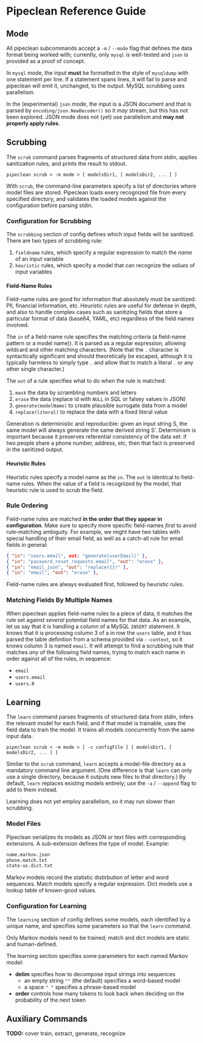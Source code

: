 # Pipeclean Reference Guide

## Mode

All pipeclean subcommands accept a `-m` / `--mode` flag that defines the data format being worked with; currently, only `mysql` is well-tested and `json` is provided as a proof of concept.

In `mysql` mode, the input **must** be formatted in the style of `mysqldump` with one statement per line. If a statement spans lines, it will fail to parse and pipeclean will emit it, unchanged, to the output. MySQL scrubbing uses parallelism.

In the (experimental) `json` mode, the input is a JSON document and that is parsed by `encoding/json.NewDecoder()` so it _may_ stream, but this has not been explored. JSON mode does not (yet) use parallelism and **may not properly apply rules**.

## Scrubbing

The `scrub` command parses fragments of structured data from stdin, applies sanitization rules, and prints the result to stdout.

```
pipeclean scrub < -m mode > [ modelsDir1, [ modelsDir2, ... ] ]
```

With `scrub`, the command-line parameters specify a list of directories where model files are stored. Pipeclean loads every recognized file from every specified directory, and validates the loaded models against the configuration before parsing stdin.

### Configuration for Scrubbing

The `scrubbing` section of config defines which input fields will be sanitized. There are two types of scrubbing rule:

1. `fieldname` rules, which specify a regular expression to match the _name_ of an input variable
2. `heuristic` rules, which specify a model that can recognize the _values_ of input variables

#### Field-Name Rules

Field-name rules are good for information that absolutely must be sanitized: PII, financial information, etc. Heuristic rules are useful for defense in depth, and also to handle complex cases such as sanitizing fields that store a particular format of data (base64, YAML, etc) regardless of the field names involved.

The `in` of a field-name rule specifies the matching criteria (a field-name pattern or a model name)). It is parsed as a regular expression, allowing wildcard and other matching characters. (Note that the `.` character is syntactically significant and should theoretically be escaped, although it is typically harmless to simply type `.` and allow that to match a literal `.` or any other single character.)

The `out` of a rule specifies what to do when the rule is matched:

1. `mask` the data by scrambling numbers and letters
2. `erase` the data (replace id with `NULL` in SQL or falsey values in JSON)
3. `generate(modelName)` to create plausible surrogate data from a model
4. `replace(literal)` to replace the data with a fixed literal value

Generation is deterministic and reproducible: given an input string S, the same model will always generate the same derived string S'. Determinism is important because it preserves referential consistency of the data set: if two people share a phone number, address, etc, then that fact is preserved in the sanitized output.

#### Heuristic Rules

Heuristic rules specify a model name as the `in`. The `out` is identical to field-name rules. When the value of a field is recognized by the model, that heuristic rule is used to scrub the field.

### Rule Ordering

Field-name rules are matched **in the order that they appear in configuration**. Make sure to specify more specific field-names _first_ to avoid rule-matching ambiguity. For example, we might have two tables with special handling of their email field, as well as a catch-all rule for email fields in general:

```json
{ "in": "users.email", out: "generate(userEmail)" },
{ "in": "password_reset_requests.email", "out": "erase" },
{ "in": "email_json", "out": "replace({})" },
{ "in": "email", "out": "erase" },
```

Field-name rules are always evaluated first, followed by heuristic rules.

### Matching Fields By Multiple Names

When pipeclean applies field-name rules to a piece of data, it matches the rule set against _several_ potential field names for that data. As an example, let us say that it is handling a column of a MySQL `INSERT` statement. It knows that it is processing column 3 of a in row the `users` table, and it has parsed the table definition from a schema provided via `--context`, so it knows column 3 is named `email`. It will attempt to find a scrubbing rule that matches _any_ of the following field names, trying to match each name in order against all of the rules, in sequence:
- `email`
- `users.email`
- `users.0`

## Learning

The `learn` command parses fragments of structured data from stdin, infers the relevant model for each field, and if that model is trainable, uses the field data to train the model. It trains all models concurrently from the same input data.

```
pipeclean scrub < -m mode > [ -c configFile ] [ modelsDir1, [ modelsDir2, ... ] ]
```

Similar to the `scrub` command, `learn` accepts a model-file directory as a mandatory command line argument. (One difference is that `learn` can only use a single directory, because it outputs new files to that directory.) By default, `learn` replaces existing models entirely; use the `-a` / `--append` flag to add to them instead.

Learning does not yet employ parallelism, so it may run slower than scrubbing.

### Model Files

Pipeclean serializes its models as JSON or text files with corresponding extensions. A sub-extension defines the type of model. Example:

```bash
name.markov.json
phone.match.txt
state-us.dict.txt
```

Markov models record the statistic distirbution of letter and word sequences. Match models specify a regular expression. Dict models use a lookup table of known-good values.

### Configuration for Learning

The `learning` section of config defines some models, each identified by a unique name, and specifies some parameters so that the `learn` command.

Only Markov models need to be trained; match and dict models are static and human-defined.

The learning section specifies some parameters for each named Markov model:
- **delim** specifies how to decompose input strings into sequences
  - an empty string `""` (the default) specifies a word-based model
  - a space `" "` specifies a phrase-based model
- **order** controls how many tokens to look back when deciding on the probability of the next token

## Auxiliary Commands

**TODO:** cover train, extract, generate, recognize

